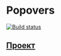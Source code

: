 # Popovers

[![Build status](https://ci.appveyor.com/api/projects/status/aoq18eg777dackir?svg=true)](https://ci.appveyor.com/project/VMoiseev/popovers)

## [Проект](https://vmoiseev.github.io/Popovers/)
